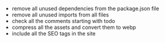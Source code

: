 - remove all unused dependencies from the package.json file
- remove all unused imports from all files
- check all the comments starting with todo
- compress all the assets and convert them to webp
- include all the SEO tags in the site

